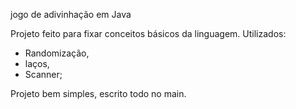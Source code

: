 jogo de adivinhação em Java

Projeto feito para fixar conceitos básicos da linguagem. Utilizados:

* Randomização,
* laços,
* Scanner;

Projeto bem simples, escrito todo no main. 
